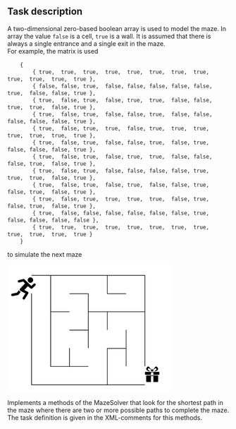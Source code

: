 ## Task description

A two-dimensional zero-based boolean array  is used to model the maze. In array the value `false` is a cell, `true` is a wall. It is assumed that there is always a single entrance and a single exit in the maze.   
For example, the matrix is used

        {
            { true,  true,  true,  true,  true,  true,  true,  true,  true,  true,  true,  true },
            { false, false, true,  false, false, false, false, false, true,  false, false, true },
            { true,  false, true,  false, true,  true,  false, false, true,  true,  false, true },
            { true,  false, true,  false, false, true,  false, false, false, false, false, true },
            { true,  false, true,  true,  false, true,  true,  true,  true,  true,  true,  true },
            { true,  false, true,  false, false, true,  false, true,  false, false, false, true },
            { true,  false, true,  false, true,  true,  false, false, false, true,  false, true },
            { true,  false, true,  false, false, false, false, true,  true,  true,  false, true },
            { true,  false, true,  false, true,  false, false, true,  false, true,  false, true },
            { true,  false, true,  true,  true,  true,  false, true,  false, true,  false, true },
            { true,  false, false, false, false, false, false, true,  false, false, false, false },
            { true,  true,  true,  true,  true,  true,  true,  true,  true,  true,  true,  true }
        }

to simulate the next maze

![](/Maze.png)

Implements a methods of the MazeSolver that look for the shortest path in the maze where there are two or more possible paths to complete the maze. The task definition is given in the XML-comments for this methods. 